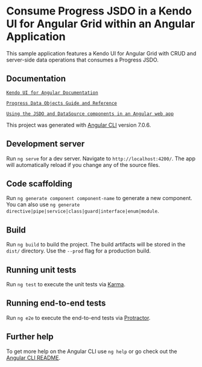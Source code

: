 # Consume Progress JSDO in a Kendo UI for Angular Grid within an Angular Application

This sample application features a Kendo UI for Angular Grid with CRUD and server-side data operations that consumes a Progress JSDO.

## Documentation

[`Kendo UI for Angular Documentation`](https://www.telerik.com/kendo-angular-ui/components/)

[`Progress Data Objects Guide and Reference`](https://documentation.progress.com/output/pdo/index.html#page/pdo/jsdo-overview.html)

[`Using the JSDO and DataSource components in an Angular web app`](https://github.com/progress/JSDO/wiki/Using-the-JSDO-and-DataSource-components-in-an-Angular-web-app)

This project was generated with [Angular CLI](https://github.com/angular/angular-cli) version 7.0.6.

## Development server

Run `ng serve` for a dev server. Navigate to `http://localhost:4200/`. The app will automatically reload if you change any of the source files.

## Code scaffolding

Run `ng generate component component-name` to generate a new component. You can also use `ng generate directive|pipe|service|class|guard|interface|enum|module`.

## Build

Run `ng build` to build the project. The build artifacts will be stored in the `dist/` directory. Use the `--prod` flag for a production build.

## Running unit tests

Run `ng test` to execute the unit tests via [Karma](https://karma-runner.github.io).

## Running end-to-end tests

Run `ng e2e` to execute the end-to-end tests via [Protractor](http://www.protractortest.org/).

## Further help

To get more help on the Angular CLI use `ng help` or go check out the [Angular CLI README](https://github.com/angular/angular-cli/blob/master/README.md).
